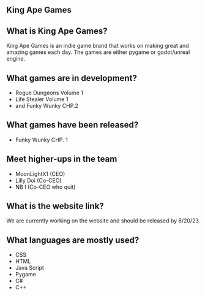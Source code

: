 ## King Ape Games

## What is King Ape Games?
King Ape Games is an indie game brand that works on making great and amazing games each day. The games are either pygame or godot/unreal engine. 

## What games are in development?
* Rogue Dungeons Volume 1
* Life Stealer Volume 1
* and Funky Wunky CHP.2

## What games have been released?
* Funky Wunky CHP. 1

## Meet higher-ups in the team
* MoonLightX1 (CEO)
* Lilly Doi (Co-CEO)
* NB I (Co-CEO who quit)

## What is the website link?
We are currently working on the website and should be released by 8/20/23

## What languages are mostly used?
* CSS
* HTML
* Java Script
* Pygame
* C#
* C++
